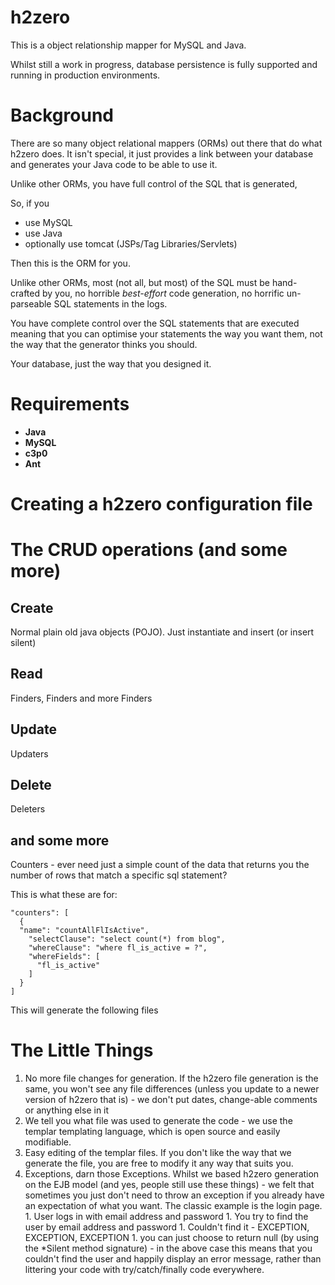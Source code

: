 # h2zero

This is a object relationship mapper for MySQL and Java.

Whilst still a work in progress, database persistence is fully supported and running in production environments.

# Background

There are so many object relational mappers (ORMs) out there that do what h2zero does.  It isn't special, it just 
provides a link between your database and generates your Java code to be able to use it.

Unlike other ORMs, you have full control of the SQL that is generated,

So, if you

 - use MySQL
 - use Java
 - optionally use tomcat (JSPs/Tag Libraries/Servlets)
 
Then this is the ORM for you.
 
Unlike other ORMs, most (not all, but most) of the SQL must be hand-crafted by you, no horrible *best-effort* code 
generation, no horrific un-parseable SQL statements in the logs.

You have complete control over the SQL statements that are executed meaning that you can optimise your statements the
way you want them, not the way that the generator thinks you should.

Your database, just the way that you designed it.

# Requirements

 - **Java**
 - **MySQL**
 - **c3p0**
 - **Ant**

# Creating a h2zero configuration file


# The CRUD operations (and some more)

## Create 

Normal plain old java objects (POJO).  Just instantiate and insert (or insert silent)

## Read 

Finders, Finders and more Finders

## Update

Updaters

## Delete

Deleters

## and some more

Counters - ever need just a simple count of the data that returns you the number of rows that match a specific sql statement?

This is what these are for:

    "counters": [
      {
      "name": "countAllFlIsActive",
        "selectClause": "select count(*) from blog",
        "whereClause": "where fl_is_active = ?",
        "whereFields": [
          "fl_is_active"
        ]
      }
    ]

This will generate the following files

# The Little Things

  1. No more file changes for generation.  If the h2zero file generation is the same, you won't see any file differences (unless you update to a newer version of h2zero that is) - we don't put dates, change-able comments or anything else in it
  1. We tell you what file was used to generate the code - we use the templar templating language, which is open source and easily modifiable.
  1. Easy editing of the templar files.  If you don't like the way that we generate the file, you are free to modify it any way that suits you.
  1. Exceptions, darn those Exceptions.  Whilst we based h2zero generation on the EJB model (and yes, people still use these things) - we felt that sometimes you just don't need to throw an exception if you already have an expectation of what you want.  The classic example is the login page.
    1. User logs in with email address and password
    1. You try to find the user by email address and password
    1. Couldn't find it - EXCEPTION, EXCEPTION, EXCEPTION
    1. you can just choose to return null (by using the *Silent method signature) - in the above case this means that you couldn't find the user and happily display an error message, rather than littering your code with try/catch/finally code everywhere.

